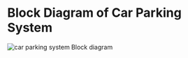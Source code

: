 # Block Diagram of Car Parking System


![car parking system Block diagram](https://user-images.githubusercontent.com/46986941/155710949-ff082f12-2767-473f-a1b4-0d36b6081ab0.png)
